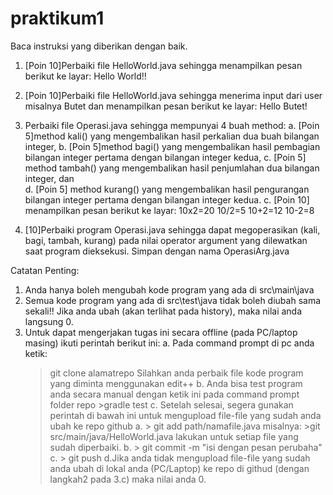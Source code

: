 # praktikum1
Baca instruksi yang diberikan dengan baik.
1. [Poin 10]Perbaiki file HelloWorld.java sehingga menampilkan pesan berikut ke layar: Hello World!!
2. [Poin 10]Perbaiki file HelloWorld.java sehingga menerima input dari user misalnya Butet dan menampilkan pesan berikut ke layar: Hello Butet!
3. Perbaiki file Operasi.java sehingga mempunyai 4 buah method: 
     a. [Poin 5]method kali() yang mengembalikan hasil perkalian dua buah bilangan integer, 
     b. [Poin 5]method bagi() yang mengembalikan hasil pembagian bilangan integer pertama dengan bilangan integer kedua, 
     c. [Poin 5] method tambah() yang mengembalikan hasil penjumlahan dua bilangan integer, dan  
     d. [Poin 5] method kurang() yang mengembalikan hasil pengurangan bilangan integer pertama dengan bilangan integer kedua.
     c. [Poin 10] menampilkan pesan berikut ke layar:
                10x2=20
                10/2=5
                10+2=12
                10-2=8

4. [10]Perbaiki program Operasi.java sehingga dapat megoperasikan (kali, bagi, tambah, kurang) pada nilai operator argument yang dilewatkan saat program dieksekusi. Simpan dengan nama OperasiArg.java

Catatan Penting:
1. Anda hanya boleh mengubah kode program yang ada di src\main\java
2. Semua kode program yang ada di src\test\java  tidak boleh diubah sama sekali!! Jika anda ubah (akan terlihat pada history), maka nilai anda langsung 0.
3. Untuk dapat mengerjakan tugas ini secara offline (pada PC/laptop masing) ikuti perintah berikut ini:
     a. Pada command prompt di pc anda ketik: 
     > git clone alamatrepo
     Silahkan anda perbaik file kode program yang diminta menggunakan edit++
     b. Anda bisa test program anda secara manual dengan ketik ini pada command prompt
      folder repo >gradle test
     c. Setelah selesai, segera gunakan perintah di bawah ini untuk mengupload file-file yang sudah anda ubah ke repo github
   a. > git add path/namafile.java
        misalnya: >git src/main/java/HelloWorld.java
        lakukan untuk setiap file yang sudah diperbaiki.
       b. > git commit -m "isi dengan pesan perubaha"
      c. > git push
    d.Jika anda tidak mengupload file-file yang sudah anda ubah di lokal anda (PC/Laptop) ke repo di githud (dengan langkah2 pada 3.c) maka nilai anda 0.

